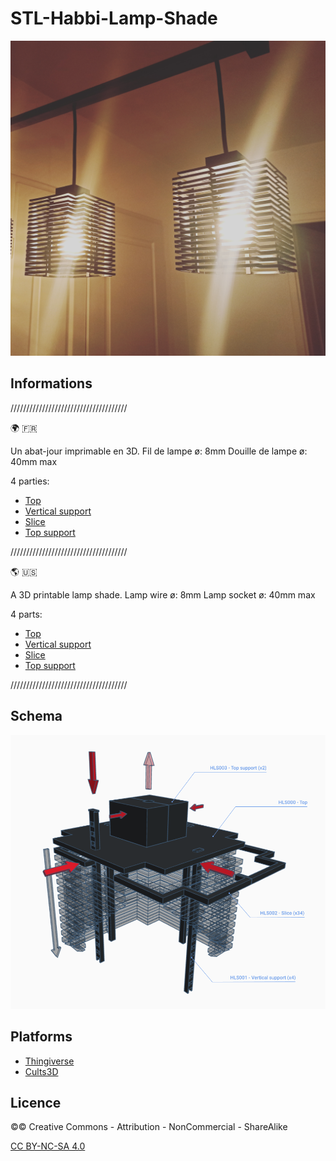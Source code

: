 # STL-Habbi-Lamp-Shade

![img1](./img-1.jpg)

## Informations

/////////////////////////////////////

:earth_africa: :fr:

Un abat-jour imprimable en 3D.
Fil de lampe ø: 8mm
Douille de lampe ø: 40mm max

4 parties:
- [Top](./parts/HLS000-top/)
- [Vertical support](./parts/HLS001-vertical-support/)
- [Slice](./parts/HLS002-slice/)
- [Top support](./parts/HLS003-top-support/)

/////////////////////////////////////

:earth_americas: :us:

A 3D printable lamp shade.
Lamp wire ø: 8mm
Lamp socket ø: 40mm max

4 parts:
- [Top](./parts/HLS000-top/)
- [Vertical support](./parts/HLS001-vertical-support/)
- [Slice](./parts/HLS002-slice/)
- [Top support](./parts/HLS003-top-support/)

/////////////////////////////////////

## Schema

![schema](./schema.png)

## Platforms

- [Thingiverse](<to do>)
- [Cults3D](<to do>)

## Licence

©© Creative Commons - Attribution - NonCommercial - ShareAlike

[CC BY-NC-SA 4.0](https://creativecommons.org/licenses/by-nc-sa/4.0/)
